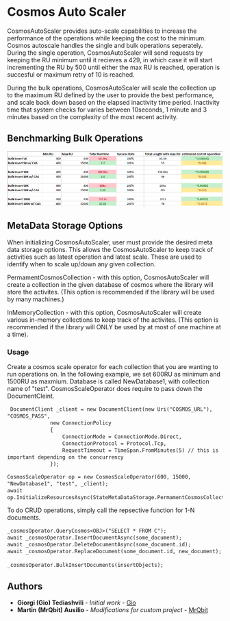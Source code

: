 # Cosmos Auto Scaler

CosmosAutoScaler provides auto-scale capabilities to increase the performance of the operations while keeping the cost to the minimum. Cosmos autoscale handles the single and bulk operations seperately. During the single operation, CosmosAutoScaler will send requests by keeping the RU minimum until it recieves a 429, in which case it will start incrementing the RU by 500 until either the max RU is reached, operation is succesful or maximum retry of 10 is reached.

During the bulk operations, CosmosAutoScaler will scale the collection up to the maximum RU defined by the user to provide the best performance, and scale back down based on the elapsed inactivity time period. Inactivity time that system checks for varies between 10seconds, 1 minute and 3 minutes based on the complexity of the most recent activity. 


## Benchmarking Bulk Operations
![CosmosAutoScaler Benchmarking](https://github.com/giorgited/CosmosScale/blob/dev/Benchmarking.PNG)

## MetaData Storage Options
When initializing CosmosAutoScaler, user must provide the desired meta data storage options. This allows the CosmosAutoScaler to keep track of activities such as latest operation and latest scale. These are used to identify when to scale up/down any given collection.

PermamentCosmosCollection - with this option, CosmosAutoScaler will create a collection in the given database of cosmos where the library will store the activites. (This option is recommended if the library will be used by many machines.)

InMemoryCollection - with this option, CosmosAutoScaler will create various in-memory collections to keep track of the activites. (This option is recommended if the library will ONLY be used by at most of one machine at a time).

### Usage

Create a cosmos scale operator for each collection that you are wanting to run operations on. In the following example, we set 600RU as minimum and 1500RU as maxmium. Database is called NewDatabase1, 
with collection name of "test". CosmosScaleOperator does require to pass down the DocumentCleint.


```
 DocumentClient _client = new DocumentClient(new Uri("COSMOS_URL"), "COSMOS_PASS",
              new ConnectionPolicy
              {
                  ConnectionMode = ConnectionMode.Direct,
                  ConnectionProtocol = Protocol.Tcp,
                  RequestTimeout = TimeSpan.FromMinutes(5) // this is important depending on the concurrency 
              });
```

```
CosmosScaleOperator op = new CosmosScaleOperator(600, 15000, "NewDatabase1", "test", _client);  
await op.InitializeResourcesAsync(StateMetaDataStorage.PermamentCosmosCollection);  
```


To do CRUD operations, simply call the repsective function for 1-N documents.
```
_cosmosOperator.QueryCosmos<OBJ>("SELECT * FROM C");
await _cosmosOperator.InsertDocumentAsync(some_document);
await _cosmosOperator.DeleteDocumentAsync(some_document.id);
await _cosmosOperator.ReplaceDocument(some_document.id, new_document);

_cosmosOperator.BulkInsertDocuments(insertObjects);

```

## Authors

* **Giorgi (Gio) Tediashvili** - *Initial work* - [Gio](https://github.com/giorgited)
* **Martin (MrQbit) Ausilio** - *Modifications for custom project* - [MrQbit](https://github.com/MrQbit/cosmos)





